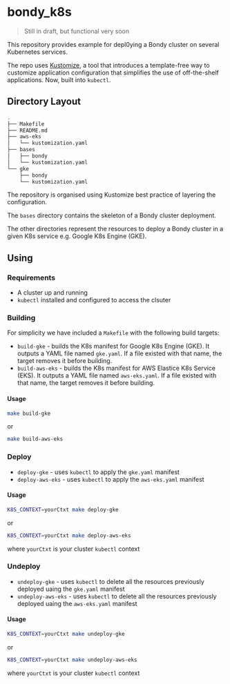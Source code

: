 # bondy_k8s

> Still in draft, but functional very soon

This repository provides example for depl0ying a Bondy cluster on several Kubernetes services.

The repo uses [Kustomize](https://kustomize.io), a tool that introduces a template-free way to customize application configuration that simplifies the use of off-the-shelf applications. Now, built into `kubectl`.

## Directory Layout

```bash
.
├── Makefile
├── README.md
├── aws-eks
│   └── kustomization.yaml
├── bases
│   ├── bondy
│   └── kustomization.yaml
└── gke
    ├── bondy
    └── kustomization.yaml
```

The repository is organised using Kustomize best practice of layering the configuration.

The `bases` directory contains the skeleton of a Bondy cluster deployment.

The other directories represent the resources to deploy a Bondy cluster in a given K8s service e.g. Google K8s Engine (GKE).

## Using
### Requirements
* A cluster up and running
* `kubectl` installed and configured to access the clsuter

### Building
For simplicity we have included a `Makefile` with the following build targets:

* `build-gke` - builds the K8s manifest for Google K8s Engine (GKE). It outputs a YAML file named `gke.yaml`. If a file existed with that name, the target removes it before building.
* `build-aws-eks` - builds the K8s manifest for AWS Elastice K8s Service (EKS). It outputs a YAML file named `aws-eks.yaml`. If a file existed with that name, the target removes it before building.


#### Usage
```bash
make build-gke
```
or

```bash
make build-aws-eks
```

### Deploy

* `deploy-gke` - uses `kubectl` to apply the `gke.yaml` manifest
* `deploy-aws-eks` - uses `kubectl` to apply the `aws-eks.yaml` manifest

#### Usage
```bash
K8S_CONTEXT=yourCtxt make deploy-gke
```
or

```bash
K8S_CONTEXT=yourCtxt make deploy-aws-eks
```

where `yourCtxt` is your cluster `kubectl` context

### Undeploy

* `undeploy-gke` - uses `kubectl` to delete all the resources previously deployed uaing the `gke.yaml` manifest
* `undeploy-aws-eks` - uses `kubectl` to delete all the resources previously deployed uaing the `aws-eks.yaml` manifest

#### Usage
```bash
K8S_CONTEXT=yourCtxt make undeploy-gke
```
or

```bash
K8S_CONTEXT=yourCtxt make undeploy-aws-eks
```

where `yourCtxt` is your cluster `kubectl` context


